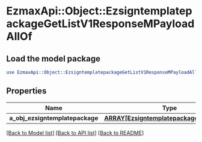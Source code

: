 # EzmaxApi::Object::EzsigntemplatepackageGetListV1ResponseMPayloadAllOf

## Load the model package
```perl
use EzmaxApi::Object::EzsigntemplatepackageGetListV1ResponseMPayloadAllOf;
```

## Properties
Name | Type | Description | Notes
------------ | ------------- | ------------- | -------------
**a_obj_ezsigntemplatepackage** | [**ARRAY[EzsigntemplatepackageListElement]**](EzsigntemplatepackageListElement.md) |  | 

[[Back to Model list]](../README.md#documentation-for-models) [[Back to API list]](../README.md#documentation-for-api-endpoints) [[Back to README]](../README.md)


